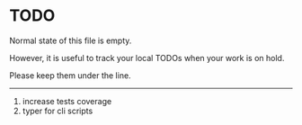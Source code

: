 # TODO

Normal state of this file is empty.

However, it is useful to track your local TODOs
when your work is on hold.

Please keep them under the line.

---

1. increase tests coverage
2. typer for cli scripts

